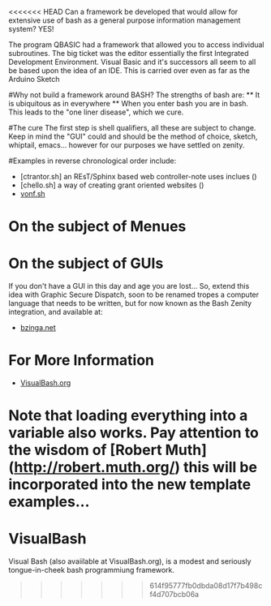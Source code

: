 <<<<<<< HEAD
Can a framework be developed that would allow for extensive use of bash as a general purpose information management system? YES!

The program QBASIC had a framework that allowed you to access individual subroutines.
The big ticket was the editor essentially the first Integrated Development Environment.
Visual Basic and it's successors all seem to all be based upon the idea of an IDE.
This is carried over even as far as the Arduino Sketch

#Why not build a framework around BASH?
The strengths of bash are:
** It is ubiquitous as in everywhere
** When you enter bash you are in bash.  This leads to the "one liner disease", which we cure. 

#The cure
The first step is shell qualifiers, all these are subject to change.
Keep in mind the "GUI" could and should be the method of choice, sketch, whiptail, emacs...
however for our purposes we have settled on zenity.

#Examples in reverse chronological order include:
* [ctrantor.sh] an REsT/Sphinx based web controller-note uses inclues ()
* [chello.sh] a way of creating grant oriented websites ()
* [vonf.sh](https://github.com/flintiii/VisualBash/blob/master/vonf.sh)

# On the subject of Menues

# On the subject of GUIs
If you don't have a GUI in this day and age you are lost...
So, extend this idea with Graphic Secure Dispatch, soon to be renamed tropes a computer language that needs to be written, but for now known as the Bash Zenity integration, and available at: 
* [bzinga.net](http://bzinga.net/)

# For More Information

* [VisualBash.org](http://visualbash.org)


Note that loading everything into a variable also works.
Pay attention to the wisdom of [Robert Muth] (http://robert.muth.org/) this will be incorporated into 
the new template examples...
=======
# VisualBash
 Visual Bash  (also avaiilable at VisualBash.org), is a modest and seriously tongue-in-cheek bash programmiung framework.
>>>>>>> 614f95777fb0dbda08d17f7b498cf4d707bcb06a
